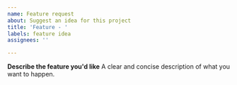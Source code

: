 ```yaml
---
name: Feature request
about: Suggest an idea for this project
title: 'Feature - '
labels: feature idea
assignees: ''

---
```


**Describe the feature you'd like**
A clear and concise description of what you want to happen.

